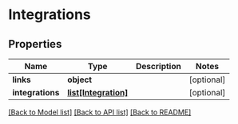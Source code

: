 # Integrations

## Properties
Name | Type | Description | Notes
------------ | ------------- | ------------- | -------------
**links** | **object** |  | [optional] 
**integrations** | [**list[Integration]**](Integration.md) |  | [optional] 

[[Back to Model list]](../README.md#documentation-for-models) [[Back to API list]](../README.md#documentation-for-api-endpoints) [[Back to README]](../README.md)


